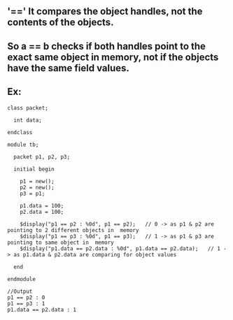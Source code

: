 ## '==' It compares the object handles, not the contents of the objects.
## So a == b checks if both handles point to the exact same object in memory, not if the objects have the same field values.

## Ex:
```
class packet;
  
  int data;
  
endclass

module tb;
  
  packet p1, p2, p3;
  
  initial begin
    
    p1 = new();
    p2 = new();
    p3 = p1;
    
    p1.data = 100;
    p2.data = 100;
    
    $display("p1 == p2 : %0d", p1 == p2);   // 0 -> as p1 & p2 are pointing to 2 different objects in  memory 
    $display("p1 == p3 : %0d", p1 == p3);   // 1 -> as p1 & p3 are pointing to same object in  memory 
    $display("p1.data == p2.data : %0d", p1.data == p2.data);   // 1 -> as p1.data & p2.data are comparing for object values 
    
  end
  
endmodule

//Output
p1 == p2 : 0
p1 == p3 : 1
p1.data == p2.data : 1
```
